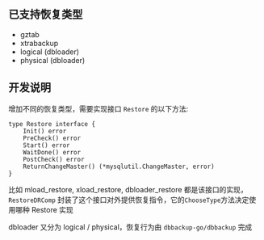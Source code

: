 ## 已支持恢复类型
- gztab
- xtrabackup
- logical (dbloader)
- physical (dbloader)

## 开发说明
增加不同的恢复类型，需要实现接口 `Restore` 的以下方法:
```
type Restore interface {
	Init() error
	PreCheck() error
	Start() error
	WaitDone() error
	PostCheck() error
	ReturnChangeMaster() (*mysqlutil.ChangeMaster, error)
}
```
比如 mload_restore, xload_restore, dbloader_restore 都是该接口的实现，`RestoreDRComp` 封装了这个接口对外提供恢复指令，它的`ChooseType`方法决定使用哪种 Restore 实现

dbloader 又分为 logical / physical，恢复行为由 `dbbackup-go/dbbackup` 完成